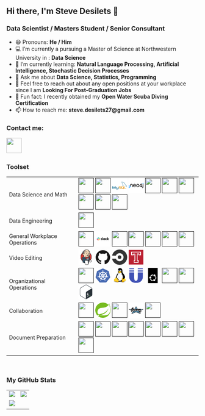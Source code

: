 ## Hi there, I'm Steve Desilets 👋

### Data Scientist / Masters Student / Senior Consultant

- 😄 Pronouns: __He / Him__
- 💻 I’m currently a pursuing a Master of Science at Northwestern University in : __Data Science__
- 📕 I’m currently learning: __Natural Language Processing, Artificial Intelligence, Stochastic Decision Processes__
- 💬 Ask me about __Data Science, Statistics, Programming__
- 🏢 Feel free to reach out about any open positions at your workplace since I am __Looking For Post-Graduation Jobs__
- 🐠 Fun fact: I recently obtained my __Open Water Scuba Diving Certification__
- 📫 How to reach me: __steve.desilets27@gmail.com__

### Contact me:

<a href="https://www.linkedin.com/in/steve-desilets-424823a3/"><img src="https://www.vectorlogo.zone/logos/linkedin/linkedin-icon.svg" width="40" height="40"/></a>

### Toolset

<table>
    <tr>
        <td>Data Science and Math</td>
        <td>
            <a href=""><img src="https://www.vectorlogo.zone/logos/elastic/elastic-ar21.svg" width="40" height="40"/></a>   
            <a href=""><img src="https://mb.cision.com/Public/9602/2082588/92474d4054bf3d17_800x800ar.png" width="40" height="40"/></a>   
            <a href=""><img src="https://github.com/devicons/devicon/blob/v2.13.0/icons/mysql/mysql-original-wordmark.svg" width="40" height="40"/></a>
            <a href=""><img src="https://github.com/devicons/devicon/blob/v2.13.0/icons/neo4j/neo4j-original-wordmark.svg" width="40" height="40"/></a>
            <a href=""><img src="https://www.vectorlogo.zone/logos/postgresql/postgresql-vertical.svg" width="40" height="40"/></a>   
            <a href=""><img src="https://www.vectorlogo.zone/logos/python/python-vertical.svg" width="40" height="40"/></a>
            <a href=""><img src="https://www.vectorlogo.zone/logos/r-project/r-project-icon.svg" width="40" height="40"/></a>   
            <a href=""><img src="https://www.vectorlogo.zone/logos/sas/sas-ar21.svg" width="40" height="40"/></a> 
            <a href=""><img src="https://upload.wikimedia.org/wikipedia/commons/3/38/SQLite370.svg" width="40" height="40"/></a> 
            <a href=""><img src="https://upload.wikimedia.org/wikipedia/commons/5/5c/Stata_Logo.svg" width="40" height="40"/></a> 
        </td>
    </tr>
    <tr>
        <td>Data Engineering</td>
        <td>
            <a href=""><img src="https://www.vectorlogo.zone/logos/golang/golang-official.svg" width="40" height="40"/></a>        
        </td>
    </tr>
    <tr>
        <td>General Workplace Operations</td>
        <td>
            <a href=""><img src="https://www.vectorlogo.zone/logos/adobe_acrobat/adobe_acrobat-ar21.svg" width="40" height="40"/></a>
            <a href=""><img src="https://github.com/devicons/devicon/blob/v2.13.0/icons/slack/slack-original-wordmark.svg" width="40" height="40"/></a>
            <a href=""><img src="https://www.excel-svgrepo-com.svg" width="40" height="40"/></a>
            <a href=""><img src="https://www.vectorlogo.zone/logos/amazon_ecs/amazon_ecs-icon.svg" width="40" height="40"/></a>
            <a href=""><img src="https://www.vectorlogo.zone/logos/amazon_elasticcontainer/amazon_elasticcontainer-icon.svg" width="40" height="40"/></a>
            <a href=""><img src="https://www.vectorlogo.zone/logos/amazon_cloudwatch/amazon_cloudwatch-icon.svg" width="40" height="40"/></a>
            <a href=""><img src="https://www.vectorlogo.zone/logos/serverless/serverless-icon.svg" width="40" height="40"/></a>
        </td>
    </tr>
    <tr>
        <td>Video Editing</td>
        <td>
            <a href=""><img src="https://github.com/devicons/devicon/blob/v2.13.0/icons/jenkins/jenkins-original.svg" width="40" height="40"/></a>
            <a href=""><img src="https://github.com/devicons/devicon/blob/v2.13.0/icons/github/github-original.svg" width="40" height="40"/></a>
            <a href=""><img src="https://github.com/devicons/devicon/blob/v2.13.0/icons/circleci/circleci-plain.svg" width="40" height="40"/></a>
            <a href=""><img src="https://github.com/devicons/devicon/blob/v2.13.0/icons/travis/travis-plain.svg" width="40" height="40"/></a>
        </td>
    </tr>
    <tr>
        <td>Organizational Operations</td>
        <td>
            <a href=""><img src="https://www.vectorlogo.zone/logos/servicenow/servicenow-ar21.svg" width="40" height="40"/></a>
            <a href=""><img src="https://github.com/devicons/devicon/blob/v2.13.0/icons/kubernetes/kubernetes-plain.svg" width="40" height="40"/></a>
            <a href=""><img src="https://github.com/devicons/devicon/blob/v2.13.0/icons/linux/linux-original.svg" width="40" height="40"/></a>
            <a href=""><img src="https://github.com/devicons/devicon/blob/v2.13.0/icons/unix/unix-original.svg" width="40" height="40"/></a>
            <a href=""><img src="https://github.com/devicons/devicon/blob/v2.13.0/icons/ubuntu/ubuntu-plain.svg" width="40" height="40"/></a>
            <a href=""><img src="https://www.vectorlogo.zone/logos/servicenow/servicenow-icon.svg" width="40" height="40"/></a>
            <a href=""><img src="https://www.vectorlogo.zone/logos/pagerduty/pagerduty-icon.svg" width="40" height="40"/></a>
            <a href=""><img src="https://github.com/devicons/devicon/blob/v2.13.0/icons/bash/bash-original.svg" width="40" height="40"/></a>            
        </td>
    </tr>
    <tr>
        <td>Collaboration</td>
        <td>
            <a href=""><img src="https://www.vectorlogo.zone/logos/github/github-ar21.svg" width="40" height="40"/></a>
            <a href=""><img src="https://github.com/devicons/devicon/blob/v2.13.0/icons/spring/spring-original.svg" width="40" height="40"/></a>
            <a href=""><img src="https://www.vectorlogo.zone/logos/kotlinlang/kotlinlang-icon.svg" width="40" height="40"/></a>
            <a href=""><img src="https://github.com/devicons/devicon/blob/v2.13.0/icons/groovy/groovy-original.svg" width="40" height="40"/></a>
            <a href=""><img src="https://www.vectorlogo.zone/logos/pocoo_flask/pocoo_flask-icon.svg" width="40" height="40"/></a>         
        </td>
    </tr>
    <tr>
        <td>Document Preparation</td>
        <td>
            <a href=""><img src="https://www.vectorlogo.zone/logos/splunk/splunk-icon.svg" width="40" height="40"/></a>
            <a href=""><img src="https://www.vectorlogo.zone/logos/datadoghq/datadoghq-icon.svg" width="40" height="40"/></a>
            <a href=""><img src="https://www.vectorlogo.zone/logos/elastic/elastic-icon.svg" width="40" height="40"/></a>
            <a href=""><img src="https://www.vectorlogo.zone/logos/elasticco_logstash/elasticco_logstash-icon.svg" width="40" height="40"/></a>
            <a href=""><img src="https://www.vectorlogo.zone/logos/elasticco_kibana/elasticco_kibana-icon.svg" width="40" height="40"/></a>
            <a href=""><img src="https://www.vectorlogo.zone/logos/appdynamics/appdynamics-icon.svg" width="40" height="40"/></a>
            <a href=""><img src="https://www.vectorlogo.zone/logos/prometheusio/prometheusio-icon.svg" width="40" height="40"/></a>
            <a href=""><img src="https://www.vectorlogo.zone/logos/sumologic/sumologic-icon.svg" width="40" height="40"/></a>
        </td>
    </tr>
</table>


<br/>

### My GitHub Stats

<table>
    <tr>
        <td>
            <img src="https://github-profile-trophy.vercel.app/?username=Steve-Desilets&row=3&column=4&no-bg=true"/>
        </td>
        <td>
            <img src="https://github-readme-streak-stats.herokuapp.com/?user=Steve-Desilets"/>
        </td> 
    </tr>
    <tr>
        <td>
            <img src="https://github-readme-stats.vercel.app/api?username=Steve-Desilets&count_private=true&show_icons=true&theme=tokyonight"/>
        </td>
    </tr>
</table>



<!--
**Steve-Desilets/Steve-Desilets** is a ✨ _special_ ✨ repository because its `README.md` (this file) appears on your GitHub profile.

Here are some ideas to get you started:

- 🔭 I’m currently working on ...
- 🌱 I’m currently learning ...
- 👯 I’m looking to collaborate on ...
- 🤔 I’m looking for help with ...
- 💬 Ask me about ...
- 📫 How to reach me: ...
- 😄 Pronouns: ...
- ⚡ Fun fact: ...
-->
